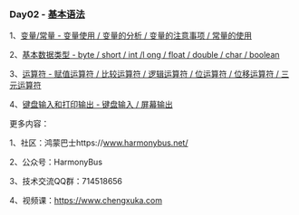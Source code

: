 ### Day02 - [基本语法](https://www.chengxuka.com/book/11)





1、[变量/常量 - 变量使用 / 变量的分析 / 变量的注意事项 / 常量的使用](https://www.chengxuka.com/book/11/article/218)

2、[基本数据类型 - byte / short / int /l ong / float / double / char / boolean ](https://www.chengxuka.com/book/11/article/219)

3、[运算符 - 赋值运算符 / 比较运算符 / 逻辑运算符 / 位运算符 / 位移运算符 / 三元运算符](https://www.chengxuka.com/book/11/article/220)

4、[键盘输入和打印输出 - 键盘输入 / 屏幕输出](https://www.chengxuka.com/book/11/article/221)



更多内容：

1、社区：鸿蒙巴士https://www.harmonybus.net/

2、公众号：HarmonyBus

3、技术交流QQ群：714518656

4、视频课：https://www.chengxuka.com
